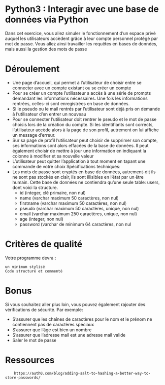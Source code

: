 # Python3 : Interagir avec une base de données via    Python

Dans cet exercice, vous allez simuler le fonctionnement d’un espace privé auquel les utilisateurs 
accèdent grâce à leur compte personnel protégé par mot de passe. Vous allez ainsi travailler les 
requêtes en bases de données, mais aussi la gestion des mots de passe

# Déroulement 

- Une page d’accueil, qui permet à l’utilisateur de choisir entre se connecter avec un compte 
  existant ou se créer un compte
- Pour se créer un compte l’utilisateur a accès à une série de prompts demandant les informations 
nécessaires. Une fois les informations rentrées, celles-ci sont enregistrées en base de données.
- Si le pseudo ou le mail rentrés par l’utilisateur sont déjà pris on demande à l’utilisateur d’en entrer
  un nouveau
- Pour se connecter l’utilisateur doit rentrer le pseudo et le mot de passe choisis lors de la création 
  du compte. Si les identifiants sont corrects, l’utilisateur accède alors à la page de son profil, 
  autrement on lui affiche un message d’erreur.
- Sur sa page de profil l’utilisateur peut choisir de supprimer son compte, ses informations sont 
  alors effacées de la base de données. Il peut également choisir de mettre à jour une information en 
  indiquant la colonne à modifier et sa nouvelle valeur
- L’utilisateur peut quitter l’application à tout moment en tapant une commande de votre choix
  Spécifications techniques:
- Les mots de passe sont cryptés en base de données, autrement-dit ils ne sont pas stockés en clair, 
  ils sont illisibles en l’état par un être humain.
  Cette base de données ne contiendra qu’une seule table: users, dont voici la structure.
    - id (integer, clé primaire, non nul)
    - name (varchar maximum 50 caractères, non nul) 
    - firstname (varchar maximum 50 caractères, non nul) 
    - pseudo (varchar maximum 50 caractères, unique, non nul) 
    - email (varchar maximum 250 caractères, unique, non nul) 
    - age (integer, non nul)
    - password (varchar de minimum 64 caractères, non nul
    
# Critères de qualité
  Votre programme devra :

    un minimum stylisé
    Code structuré et commenté

# Bonus

  Si vous souhaitez aller plus loin, vous pouvez également rajouter des vérifications de sécurité. Par 
  exemple:
  - S’assurer que les chaînes de caractères pour le nom et le prénom ne contiennent pas de caractères 
    spéciaux
  - S’assurer que l’âge est bien un nombre
  - S’assurer que l’adresse mail est une adresse mail valide
  - Saler le mot de passe

# Ressources 

        https://auth0.com/blog/adding-salt-to-hashing-a-better-way-to-store-passwords/
